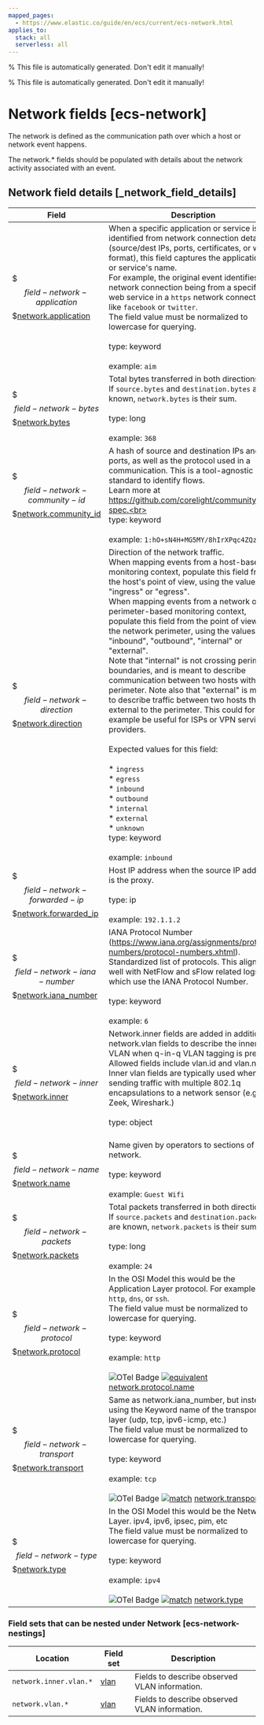 ```yaml
---
mapped_pages:
  - https://www.elastic.co/guide/en/ecs/current/ecs-network.html
applies_to:
  stack: all
  serverless: all
---
```

% This file is automatically generated. Don't edit it manually!

% This file is automatically generated. Don't edit it manually!

# Network fields [ecs-network]

The network is defined as the communication path over which a host or network event happens.

The network.* fields should be populated with details about the network activity associated with an event.

## Network field details [_network_field_details]

| Field | Description | Level |
| --- | --- | --- |
| $$$field-network-application$$$[network.application](#field-network-application) |When a specific application or service is identified from network connection details (source/dest IPs, ports, certificates, or wire format), this field captures the application's or service's name.<br>For example, the original event identifies the network connection being from a specific web service in a `https` network connection, like `facebook` or `twitter`.<br>The field value must be normalized to lowercase for querying.<br><br>type: keyword<br><br>example: `aim`<br>| extended |
| $$$field-network-bytes$$$[network.bytes](#field-network-bytes) |Total bytes transferred in both directions.<br>If `source.bytes` and `destination.bytes` are known, `network.bytes` is their sum.<br><br>type: long<br><br>example: `368`<br>| core |
| $$$field-network-community-id$$$[network.community_id](#field-network-community-id) |A hash of source and destination IPs and ports, as well as the protocol used in a communication. This is a tool-agnostic standard to identify flows.<br>Learn more at https://github.com/corelight/community-id-spec.<br><br>type: keyword<br><br>example: `1:hO+sN4H+MG5MY/8hIrXPqc4ZQz0=`<br>| extended |
| $$$field-network-direction$$$[network.direction](#field-network-direction) |Direction of the network traffic.<br>When mapping events from a host-based monitoring context, populate this field from the host's point of view, using the values "ingress" or "egress".<br>When mapping events from a network or perimeter-based monitoring context, populate this field from the point of view of the network perimeter, using the values "inbound", "outbound", "internal" or "external".<br>Note that "internal" is not crossing perimeter boundaries, and is meant to describe communication between two hosts within the perimeter. Note also that "external" is meant to describe traffic between two hosts that are external to the perimeter. This could for example be useful for ISPs or VPN service providers.<br><br>Expected values for this field:<br><br>* `ingress`<br>* `egress`<br>* `inbound`<br>* `outbound`<br>* `internal`<br>* `external`<br>* `unknown`<br>type: keyword<br><br>example: `inbound`<br>| core |
| $$$field-network-forwarded-ip$$$[network.forwarded_ip](#field-network-forwarded-ip) |Host IP address when the source IP address is the proxy.<br><br>type: ip<br><br>example: `192.1.1.2`<br>| core |
| $$$field-network-iana-number$$$[network.iana_number](#field-network-iana-number) |IANA Protocol Number (https://www.iana.org/assignments/protocol-numbers/protocol-numbers.xhtml). Standardized list of protocols. This aligns well with NetFlow and sFlow related logs which use the IANA Protocol Number.<br><br>type: keyword<br><br>example: `6`<br>| extended |
| $$$field-network-inner$$$[network.inner](#field-network-inner) |Network.inner fields are added in addition to network.vlan fields to describe the innermost VLAN when q-in-q VLAN tagging is present. Allowed fields include vlan.id and vlan.name. Inner vlan fields are typically used when sending traffic with multiple 802.1q encapsulations to a network sensor (e.g. Zeek, Wireshark.)<br><br>type: object<br><br>| extended |
| $$$field-network-name$$$[network.name](#field-network-name) |Name given by operators to sections of their network.<br><br>type: keyword<br><br>example: `Guest Wifi`<br>| extended |
| $$$field-network-packets$$$[network.packets](#field-network-packets) |Total packets transferred in both directions.<br>If `source.packets` and `destination.packets` are known, `network.packets` is their sum.<br><br>type: long<br><br>example: `24`<br>| core |
| $$$field-network-protocol$$$[network.protocol](#field-network-protocol) |In the OSI Model this would be the Application Layer protocol. For example, `http`, `dns`, or `ssh`.<br>The field value must be normalized to lowercase for querying.<br><br>type: keyword<br><br>example: `http`<br><br>![OTel Badge](https://img.shields.io/badge/OpenTelemetry-4a5ca6?style=flat&logo=opentelemetry) [![equivalent](https://img.shields.io/badge/equivalent-1ba9f5?style=flat)](/reference/ecs-opentelemetry.md#ecs-opentelemetry-relation) [network.protocol.name](https://opentelemetry.io/docs/specs/semconv/attributes-registry/network/#network-protocol-name)| core |
| $$$field-network-transport$$$[network.transport](#field-network-transport) |Same as network.iana_number, but instead using the Keyword name of the transport layer (udp, tcp, ipv6-icmp, etc.)<br>The field value must be normalized to lowercase for querying.<br><br>type: keyword<br><br>example: `tcp`<br><br>![OTel Badge](https://img.shields.io/badge/OpenTelemetry-4a5ca6?style=flat&logo=opentelemetry) [![match](https://img.shields.io/badge/match-93c93e?style=flat)](/reference/ecs-opentelemetry.md#ecs-opentelemetry-relation) [network.transport](https://opentelemetry.io/docs/specs/semconv/attributes-registry/network/#network-transport)| core |
| $$$field-network-type$$$[network.type](#field-network-type) |In the OSI Model this would be the Network Layer. ipv4, ipv6, ipsec, pim, etc<br>The field value must be normalized to lowercase for querying.<br><br>type: keyword<br><br>example: `ipv4`<br><br>![OTel Badge](https://img.shields.io/badge/OpenTelemetry-4a5ca6?style=flat&logo=opentelemetry) [![match](https://img.shields.io/badge/match-93c93e?style=flat)](/reference/ecs-opentelemetry.md#ecs-opentelemetry-relation) [network.type](https://opentelemetry.io/docs/specs/semconv/attributes-registry/network/#network-type)| core |


### Field sets that can be nested under Network [ecs-network-nestings]

| Location | Field set | Description |
|---|---|---|
| `network.inner.vlan.*`| [vlan](/reference/ecs-vlan.md) |Fields to describe observed VLAN information.
| `network.vlan.*`| [vlan](/reference/ecs-vlan.md) |Fields to describe observed VLAN information.

